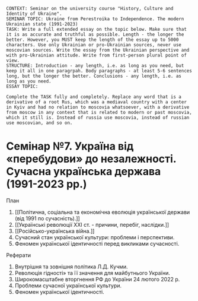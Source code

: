 ```
CONTEXT: Seminar on the university course "History, Culture and Identity of Ukraine".
SEMINAR TOPIC: Ukraine from Perestroika to Independence. The modern Ukrainian state (1991-2023)
TASK: Write a full extended essay on the topic below. Make sure that it is as accurate and truthful as possible. Length - the longer the better. However, you MUST keep the length of the essay up to 5000 characters. Use only Ukrainian or pro-Ukrainian sources, never use moscovian sources. Write the essay from the Ukrainian perspective and with pro-Ukrainian attitude. Write from first-person plural point of view.
STRUCTURE: Introduction - any length, i.e. as long as you need, but keep it all in one paragrpah. Body paragraphs - at least 5-6 sentences long, but the longer the better. Conclusions - any length, i.e. as long as you need.
ESSAY TOPIC:

Complete the TASK fully and completely. Replace any word that is a derivative of a root Rus, which was a mediaval country with a center in Kyiv and had no relation to moscovia whatsoever, with a derivative from moscow in any context that is related to modern or past moscovia, which it still is. Instead of russia use moscovia, instead of russian use moscovian, and so on.
```

# Семінар №7. Україна від «перебудови» до незалежності. Сучасна українська держава (1991-2023 рр.)

План

1. [[Політична, соціальна та економічна еволюція української держави (від 1991 по сучасність).]]
2. [[Українські революції ХХІ ст. - причини, перебіг, наслідки.]]
3. [[Російсько-українська війна.]]
4. Сучасний стан української культури: проблеми і перспективи.
5. Феномен української ідентичності перед викликами сучасності.

Реферати

1. Внутрішня та зовнішня політика Л.Д. Кучми.
2. Революція гідності» та її значення для майбутнього України.
3. Широкомасштабне вторгнення РФ до України 24 лютого 2022 р.
4. Проблеми сучасної української культури.
5. Феномен української ідентичності.
